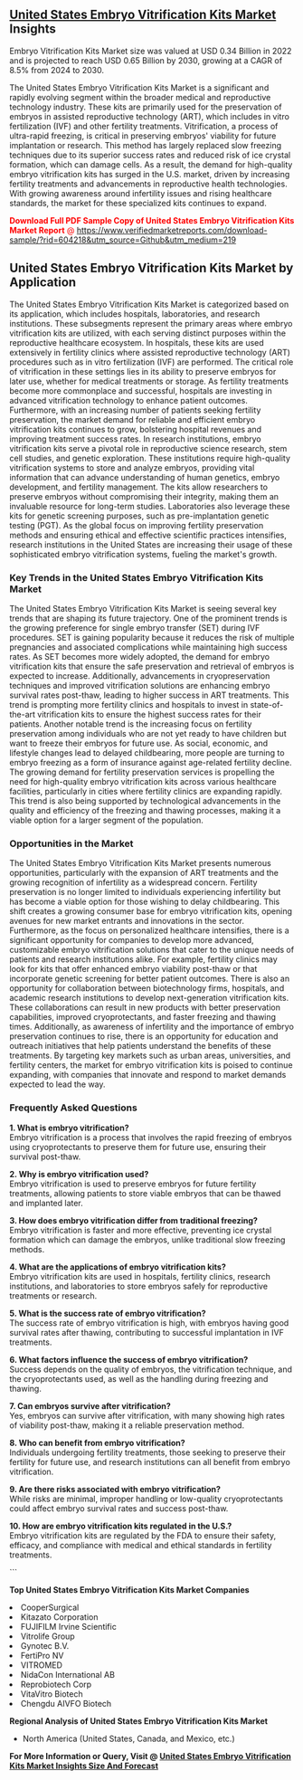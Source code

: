 <h2><a href="https://www.verifiedmarketreports.com/download-sample/?rid=604218&amp;utm_source=Github&amp;utm_medium=219" target="_blank">United States Embryo Vitrification Kits Market</a> Insights</h2><p>Embryo Vitrification Kits Market size was valued at USD 0.34 Billion in 2022 and is projected to reach USD 0.65 Billion by 2030, growing at a CAGR of 8.5% from 2024 to 2030.</p><p> <p>The United States Embryo Vitrification Kits Market is a significant and rapidly evolving segment within the broader medical and reproductive technology industry. These kits are primarily used for the preservation of embryos in assisted reproductive technology (ART), which includes in vitro fertilization (IVF) and other fertility treatments. Vitrification, a process of ultra-rapid freezing, is critical in preserving embryos' viability for future implantation or research. This method has largely replaced slow freezing techniques due to its superior success rates and reduced risk of ice crystal formation, which can damage cells. As a result, the demand for high-quality embryo vitrification kits has surged in the U.S. market, driven by increasing fertility treatments and advancements in reproductive health technologies. With growing awareness around infertility issues and rising healthcare standards, the market for these specialized kits continues to expand. <p><span class=""><span style="color: #ff0000;"><strong>Download Full PDF Sample Copy of United States Embryo Vitrification Kits Market Report</strong> @ </span><a href="https://www.verifiedmarketreports.com/download-sample/?rid=604218&amp;utm_source=Github&amp;utm_medium=219" target="_blank">https://www.verifiedmarketreports.com/download-sample/?rid=604218&amp;utm_source=Github&amp;utm_medium=219</a></span></p></p> <h2>United States Embryo Vitrification Kits Market by Application</h2> <p>The United States Embryo Vitrification Kits Market is categorized based on its application, which includes hospitals, laboratories, and research institutions. These subsegments represent the primary areas where embryo vitrification kits are utilized, with each serving distinct purposes within the reproductive healthcare ecosystem. In hospitals, these kits are used extensively in fertility clinics where assisted reproductive technology (ART) procedures such as in vitro fertilization (IVF) are performed. The critical role of vitrification in these settings lies in its ability to preserve embryos for later use, whether for medical treatments or storage. As fertility treatments become more commonplace and successful, hospitals are investing in advanced vitrification technology to enhance patient outcomes. Furthermore, with an increasing number of patients seeking fertility preservation, the market demand for reliable and efficient embryo vitrification kits continues to grow, bolstering hospital revenues and improving treatment success rates. In research institutions, embryo vitrification kits serve a pivotal role in reproductive science research, stem cell studies, and genetic exploration. These institutions require high-quality vitrification systems to store and analyze embryos, providing vital information that can advance understanding of human genetics, embryo development, and fertility management. The kits allow researchers to preserve embryos without compromising their integrity, making them an invaluable resource for long-term studies. Laboratories also leverage these kits for genetic screening purposes, such as pre-implantation genetic testing (PGT). As the global focus on improving fertility preservation methods and ensuring ethical and effective scientific practices intensifies, research institutions in the United States are increasing their usage of these sophisticated embryo vitrification systems, fueling the market's growth. <h3>Key Trends in the United States Embryo Vitrification Kits Market</h3> <p>The United States Embryo Vitrification Kits Market is seeing several key trends that are shaping its future trajectory. One of the prominent trends is the growing preference for single embryo transfer (SET) during IVF procedures. SET is gaining popularity because it reduces the risk of multiple pregnancies and associated complications while maintaining high success rates. As SET becomes more widely adopted, the demand for embryo vitrification kits that ensure the safe preservation and retrieval of embryos is expected to increase. Additionally, advancements in cryopreservation techniques and improved vitrification solutions are enhancing embryo survival rates post-thaw, leading to higher success in ART treatments. This trend is prompting more fertility clinics and hospitals to invest in state-of-the-art vitrification kits to ensure the highest success rates for their patients. Another notable trend is the increasing focus on fertility preservation among individuals who are not yet ready to have children but want to freeze their embryos for future use. As social, economic, and lifestyle changes lead to delayed childbearing, more people are turning to embryo freezing as a form of insurance against age-related fertility decline. The growing demand for fertility preservation services is propelling the need for high-quality embryo vitrification kits across various healthcare facilities, particularly in cities where fertility clinics are expanding rapidly. This trend is also being supported by technological advancements in the quality and efficiency of the freezing and thawing processes, making it a viable option for a larger segment of the population. <h3>Opportunities in the Market</h3> <p>The United States Embryo Vitrification Kits Market presents numerous opportunities, particularly with the expansion of ART treatments and the growing recognition of infertility as a widespread concern. Fertility preservation is no longer limited to individuals experiencing infertility but has become a viable option for those wishing to delay childbearing. This shift creates a growing consumer base for embryo vitrification kits, opening avenues for new market entrants and innovations in the sector. Furthermore, as the focus on personalized healthcare intensifies, there is a significant opportunity for companies to develop more advanced, customizable embryo vitrification solutions that cater to the unique needs of patients and research institutions alike. For example, fertility clinics may look for kits that offer enhanced embryo viability post-thaw or that incorporate genetic screening for better patient outcomes. There is also an opportunity for collaboration between biotechnology firms, hospitals, and academic research institutions to develop next-generation vitrification kits. These collaborations can result in new products with better preservation capabilities, improved cryoprotectants, and faster freezing and thawing times. Additionally, as awareness of infertility and the importance of embryo preservation continues to rise, there is an opportunity for education and outreach initiatives that help patients understand the benefits of these treatments. By targeting key markets such as urban areas, universities, and fertility centers, the market for embryo vitrification kits is poised to continue expanding, with companies that innovate and respond to market demands expected to lead the way. <h3>Frequently Asked Questions</h3> <p><strong>1. What is embryo vitrification?</strong><br>Embryo vitrification is a process that involves the rapid freezing of embryos using cryoprotectants to preserve them for future use, ensuring their survival post-thaw.</p> <p><strong>2. Why is embryo vitrification used?</strong><br>Embryo vitrification is used to preserve embryos for future fertility treatments, allowing patients to store viable embryos that can be thawed and implanted later.</p> <p><strong>3. How does embryo vitrification differ from traditional freezing?</strong><br>Embryo vitrification is faster and more effective, preventing ice crystal formation which can damage the embryos, unlike traditional slow freezing methods.</p> <p><strong>4. What are the applications of embryo vitrification kits?</strong><br>Embryo vitrification kits are used in hospitals, fertility clinics, research institutions, and laboratories to store embryos safely for reproductive treatments or research.</p> <p><strong>5. What is the success rate of embryo vitrification?</strong><br>The success rate of embryo vitrification is high, with embryos having good survival rates after thawing, contributing to successful implantation in IVF treatments.</p> <p><strong>6. What factors influence the success of embryo vitrification?</strong><br>Success depends on the quality of embryos, the vitrification technique, and the cryoprotectants used, as well as the handling during freezing and thawing.</p> <p><strong>7. Can embryos survive after vitrification?</strong><br>Yes, embryos can survive after vitrification, with many showing high rates of viability post-thaw, making it a reliable preservation method.</p> <p><strong>8. Who can benefit from embryo vitrification?</strong><br>Individuals undergoing fertility treatments, those seeking to preserve their fertility for future use, and research institutions can all benefit from embryo vitrification.</p> <p><strong>9. Are there risks associated with embryo vitrification?</strong><br>While risks are minimal, improper handling or low-quality cryoprotectants could affect embryo survival rates and success post-thaw.</p> <p><strong>10. How are embryo vitrification kits regulated in the U.S.?</strong><br>Embryo vitrification kits are regulated by the FDA to ensure their safety, efficacy, and compliance with medical and ethical standards in fertility treatments.</p> ```</p><p><strong>Top United States Embryo Vitrification Kits Market Companies</strong></p><div data-test-id=""><p><li>CooperSurgical</li><li> Kitazato Corporation</li><li> FUJIFILM Irvine Scientific</li><li> Vitrolife Group</li><li> Gynotec B.V.</li><li> FertiPro NV</li><li> VITROMED</li><li> NidaCon International AB</li><li> Reprobiotech Corp</li><li> VitaVitro Biotech</li><li> Chengdu AIVFO Biotech</li></p><div><strong>Regional Analysis of&nbsp;United States Embryo Vitrification Kits Market</strong></div><ul><li dir="ltr"><p dir="ltr">North America&nbsp;(United States, Canada, and Mexico, etc.)</p></li></ul><p><strong>For More Information or Query, Visit @&nbsp;</strong><strong><a href="https://www.verifiedmarketreports.com/product/embryo-vitrification-kits-market/?utm_source=Github&amp;utm_medium=219" target="_blank">United States Embryo Vitrification Kits Market Insights Size And Forecast</a></strong></p></div>
